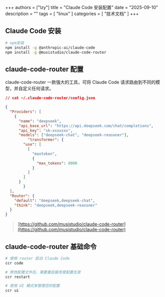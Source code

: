 +++
authors = ["lzy"]
title = "Claude Code 安装配置"
date = "2025-09-10"
description = ""
tags = [
    "linux"
]
categories = [
    "技术文档"
]
+++

## Claude Code 安装

```bash
# npm安装
npm install -g @anthropic-ai/claude-code
npm install -g @musistudio/claude-code-router
```

## claude-code-router 配置

claude-code-router 一款强大的工具，可将 Claude Code 请求路由到不同的模型，并自定义任何请求。

```json
// cat ~/.claude-code-router/config.json

{
  "Providers": [
    {
      "name": "deepseek",
      "api_base_url": "https://api.deepseek.com/chat/completions",
      "api_key": "sk-xxxxxxx",
      "models": ["deepseek-chat", "deepseek-reasoner"],
          "transformer": {
        "use": [
          [
            "maxtoken",
            {
              "max_tokens": 8000
            }
          ]
        ]
      }
        }
  ],
  "Router": {
    "default": "deepseek,deepseek-chat",
    "think": "deepseek,deepseek-reasoner"
  }
}
```

> [https://github.com/musistudio/claude-code-router](https://github.com/musistudio/claude-code-router)


## claude-code-router 基础命令

```bash
# 使用 router 启动 Claude Code
ccr code

# 修改配置文件后，需要重启服务使配置生效
ccr restart

# 使用 UI 模式来管理您的配置
ccr ui
```
